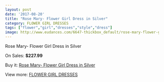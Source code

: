 ```yaml
---
layout: post
date: '2017-08-20'
title: "Rose Mary- Flower Girl Dress in Silver"
category: FLOWER GIRL DRESSES
tags: ["flower","girl","dresses","style","dress"]
image: http://www.eudances.com/6647-thickbox_default/rose-mary-flower-girl-dress-in-silver.jpg
---
```

Rose Mary- Flower Girl Dress in Silver

On Sales: **$227.99**
<a href="https://www.eudances.com/en/flower-girl-dresses/2452-rose-mary-flower-girl-dress-in-silver.html"><amp-img layout="responsive" width="600" height="600" src="//www.eudances.com/6647-thickbox_default/rose-mary-flower-girl-dress-in-silver.jpg" alt="Rose Mary- Flower Girl Dress in Silver 0" /></a>

Buy it: [Rose Mary- Flower Girl Dress in Silver](https://www.eudances.com/en/flower-girl-dresses/2452-rose-mary-flower-girl-dress-in-silver.html "Rose Mary- Flower Girl Dress in Silver")

View more: [FLOWER GIRL DRESSES](https://www.eudances.com/en/30-flower-girl-dresses "FLOWER GIRL DRESSES")